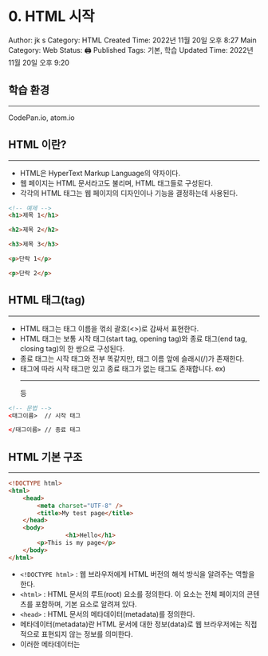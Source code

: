 # 0. HTML 시작

Author: jk s
Category: HTML
Created Time: 2022년 11월 20일 오후 8:27
Main Category: Web
Status: 🖨 Published
Tags: 기본, 학습
Updated Time: 2022년 11월 20일 오후 9:20

## 학습 환경

---

CodePan.io, atom.io

## HTML 이란?

---

- HTML은 HyperText Markup Language의 약자이다.
- 웹 페이지는 HTML 문서라고도 불리며, HTML 태그들로 구성된다.
- 각각의 HTML 태그는 웹 페이지의 디자인이나 기능을 결정하는데 사용된다.

```html
<!-- 예제 -->
<h1>제목 1</h1>

<h2>제목 2</h2>

<h3>제목 3</h3>

<p>단락 1</p>

<p>단락 2</p>
```

## HTML 태그(tag)

---

- HTML 태그는 태그 이름을 꺾쇠 괄호(<>)로 감싸서 표현한다.
- HTML 태그는 보통 시작 태그(start tag, opening tag)와 종료 태그(end tag, closing tag)의 한 쌍으로 구성된다.
- 종료 태그는 시작 태그와 전부 똑같지만, 태그 이름 앞에 슬래시(/)가 존재한다.
- 태그에 따라 시작 태그만 있고 종료 태그가 없는 태그도 존재합니다. ex) <img> <br> <hr> 등

```html
<!-- 문법 -->
<태그이름>  // 시작 태그

</태그이름> // 종료 태그
```

## **HTML 기본 구조**

---

```html
<!DOCTYPE html>
<html>
    <head>
        <meta charset="UTF-8" />
        <title>My test page</title>
    </head>
    <body>
				<h1>Hello</h1>
        <p>This is my page</p>
    </body>
</html>
```

- `<!DOCTYPE html>` : 웹 브라우저에게 HTML 버전의 해석 방식을 알려주는 역할을한다.
- `<html>` : HTML 문서의 루트(root) 요소를 정의한다. 이 요소는 전체 페이지의 콘텐츠를 포함하며, 기본 요소로 알려져 있다.
- `<head>` : HTML 문서의 메타데이터(metadata)를 정의한다.
- 메타데이터(metadata)란 HTML 문서에 대한 정보(data)로 웹 브라우저에는 직접적으로 표현되지 않는 정보를 의미한다.
- 이러한 메타데이터는 <title>, <style>, <meta>, <link>, <script>, <base>태그 등을 이용하여 표현할 수 있다.
- `<meta charset="utf-8">` : 이 요소는 문서가 사용해야 할 문자 집합을 설정한다. `utf-8`로 설정하는 것이 일반적.
- `<title>` : HTML 문서의 제목(title)을 정의하며 브라우저의 탭에 이 제목이 표시된다.
- `<body>` : 웹 브라우저를 통해 보이는 내용(content) 부분이다.
- `<h1>~<h6>` : 제목(heading)을 나타낸다.
- `<p>` : 단락(paragraph)을 나타낸다.

## HTML 요소 구조

---

- HTML 요소(element)는 여러 속성을 가질 수 있으며, 이러한 속성(attribute)은 해당 요소에 대한 추가적인 정보를 제공한다. 또한, HTML 요소는 시작 태그로 시작해서 종료 태그로 끝난다.
- 속성은 HTML 요소 중에서도 언제나 시작 태그 내에서만 정의되며, 속성 이름과 속성값(value)으로 표현된다.

![Untitled](0%20HTML%20%E1%84%89%E1%85%B5%E1%84%8C%E1%85%A1%E1%86%A8%209ff8db1e9512424ca21309445f526f07/Untitled.png)

```html
<!-- 문법 -->
<태그이름 속성이름="속성값">

<!-- 예제 -->
<img src="quotes.jpg" alt="이미지가 없어요">
```

- 속성 이름은 소문자로 작성한다.
- 속성값은 따옴표로 감싼다.